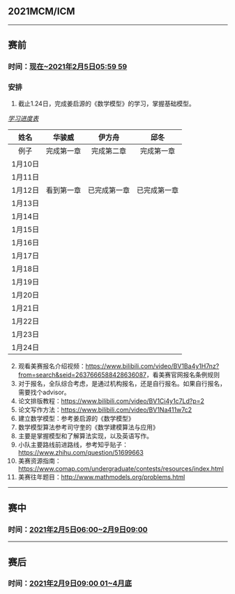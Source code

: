 ## 2021MCM/ICM

---
## 赛前

### 时间：<u>现在~2021年2月5日05:59 59</u>

### 安排

1. 截止1.24日，完成姜启源的《数学模型》的学习，掌握基础模型。

*<u>学习进度表</u>*

姓名 | 华骏威   | 伊方舟   | 邱冬
:-----:|:-----:|:-----:|:-----:
例子| 完成第一章 | 完成第二章 | 完成第一章
1月10日 |       |       |
1月11日 |       |       |
1月12日 |看到第一章|已完成第一章|已完成第一章
1月13日 |       |       |
1月14日 |       |       |
1月15日 |       |       |
1月16日 |       |       |
1月17日 |       |       |
1月18日 |       |       |
1月19日 |       |       |
1月20日 |       |       |
1月21日 |       |       |
1月22日 |       |       |
1月23日 |       |       |
1月24日 |       |       |


2. 观看美赛报名介绍视频：<https://www.bilibili.com/video/BV1Ba4y1H7nz?from=search&seid=2637666588428636087>，看美赛官网报名条例规则
3. 对于报名，全队综合考虑，是通过机构报名，还是自行报名。如果自行报名，需要找个advisor。
4. 论文排版教程：<https://www.bilibili.com/video/BV1Ci4y1c7Ld?p=2>
5. 论文写作方法：<https://www.bilibili.com/video/BV1Na411w7c2>
6. 建立数学模型：参考姜启源的《数学模型》
7. 数学模型算法参考司守奎的《数学建模算法与应用》
8. 主要是掌握模型和了解算法实现，以及英语写作。
9. 小队主要路线前进路线，参考知乎贴子：<https://www.zhihu.com/question/51699663>
10. 美赛资源指南：<https://www.comap.com/undergraduate/contests/resources/index.html>
11. 美赛往年题目：<http://www.mathmodels.org/problems.html>

---
## 赛中
### 时间：<u>2021年2月5日06:00~2月9日09:00</u>

---
## 赛后

### 时间：<u>2021年2月9日09:00 01~4月底</u>
